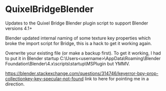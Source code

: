 # QuixelBridgeBlender

Updates to the Quixel Bridge Blender plugin script to support Blender versions 4.1+

Blender updated internal naming of some texture key properties which broke the import script for Bridge, this is a hack to get it working again.

Overwrite your existing file (or make a backup first). To get it working, I had to put it in Blender startup C:\Users\<username>\AppData\Roaming\Blender Foundation\Blender\4.x\scripts\startup\MSPlugin but YMMV.

https://blender.stackexchange.com/questions/314746/keyerror-bpy-prop-collectionkey-key-specular-not-found link to here for pointing me in a direction.
